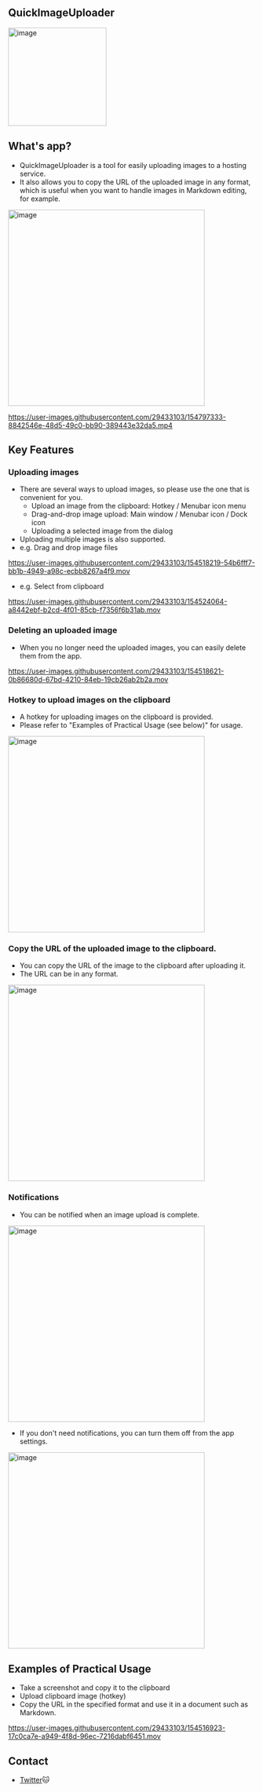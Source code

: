 ## QuickImageUploader

<img width="200" alt="image" src="https://i.imgur.com/KDoOAkk.png">

## What's app?

- QuickImageUploader is a tool for easily uploading images to a hosting service. 
- It also allows you to copy the URL of the uploaded image in any format, which is useful when you want to handle images in Markdown editing, for example.

<img width="400" alt="image" src="https://i.imgur.com/3QfWZaI.png">

https://user-images.githubusercontent.com/29433103/154797333-8842546e-48d5-49c0-bb90-389443e32da5.mp4

## Key Features
### Uploading images
- There are several ways to upload images, so please use the one that is convenient for you.
    - Upload an image from the clipboard: Hotkey / Menubar icon menu
    - Drag-and-drop image upload: Main window / Menubar icon / Dock icon
    - Uploading a selected image from the dialog
- Uploading multiple images is also supported.
- e.g. Drag and drop image files

https://user-images.githubusercontent.com/29433103/154518219-54b6fff7-bb1b-4949-a98c-ecbb8267a4f9.mov

- e.g. Select from clipboard

https://user-images.githubusercontent.com/29433103/154524064-a8442ebf-b2cd-4f01-85cb-f7356f6b31ab.mov

### Deleting an uploaded image
- When you no longer need the uploaded images, you can easily delete them from the app.

https://user-images.githubusercontent.com/29433103/154518621-0b86680d-67bd-4210-84eb-19cb26ab2b2a.mov

### Hotkey to upload images on the clipboard
- A hotkey for uploading images on the clipboard is provided.
- Please refer to "Examples of Practical Usage (see below)" for usage.

<img width="400" alt="image" src="https://i.imgur.com/QnbkzRU.png">

### Copy the URL of the uploaded image to the clipboard.
- You can copy the URL of the image to the clipboard after uploading it.
- The URL can be in any format.

<img width="400" alt="image" src="https://i.imgur.com/h1gxNkX.png">

### Notifications
- You can be notified when an image upload is complete.

<img width="400" alt="image" src="https://i.imgur.com/nePHaqh.png">

- If you don't need notifications, you can turn them off from the app settings.

<img width="400" alt="image" src="https://i.imgur.com/UAHhj3j.png">

## Examples of Practical Usage
- Take a screenshot and copy it to the clipboard
- Upload clipboard image (hotkey)
- Copy the URL in the specified format and use it in a document such as Markdown.

https://user-images.githubusercontent.com/29433103/154516923-17c0ca7e-a949-4f8d-96ec-7216dabf6451.mov

## Contact
- [Twitter](https://twitter.com/ikeh1024)🐱
